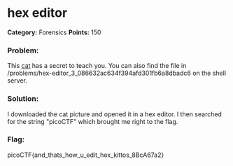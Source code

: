 # hex editor
__Category:__ Forensics
__Points:__ 150

### Problem:

This [cat](https://2018shell3.picoctf.com/static/ccad03a151a0edac8bd01e665a595b7a/hex_editor.jpg) has a secret to teach you. You can also find the file in /problems/hex-editor_3_086632ac634f394afd301fb6a8dbadc6 on the shell server.

### Solution:

I downloaded the cat picture and opened it in a hex editor. I then searched for the string "picoCTF" which brought me right to the flag. 

### Flag:

picoCTF{and_thats_how_u_edit_hex_kittos_8BcA67a2}

